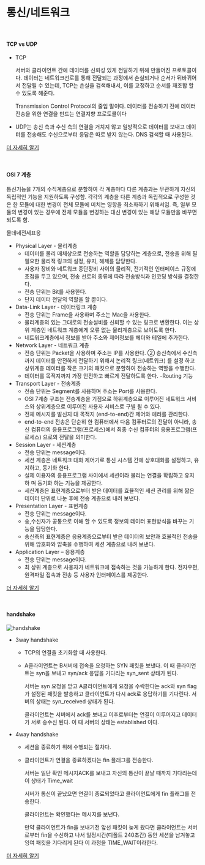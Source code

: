 # 통신/네트워크

<br>

#### TCP vs UDP

- TCP

    서버와 클라이언트 간에 데이터를 신뢰성 있게 전달하기 위해 만들어진 프로토콜이다. 데이터는 네트워크선로를 통해 전달되는 과정에서 손실되거나 순서가 뒤바뀌어서 전달될 수 있는데, TCP는 손실을 검색해내서, 이를 교정하고 순서를 재조합 할 수 있도록 해준다.

    Transmission Control Protocol의 줄임 말이다. 데이터를 전송하기 전에 데이터 전송을 위한 연결을 만드는 연결지향 프로토콜이다

- UDP는 송신 측과 수신 측의 연결을 거치지 않고 일방적으로 데이터를 보내고 데이터를 전송해도 수신으로부터 응답은 따로 받지 않는다. DNS 검색할 때 사용된다.

[더 자세히 알기](https://blog.naver.com/11tjdnfeo/222105085947) 

<br>

#### OSI 7 계층

  통신기능을 7개의 수직계층으로 분할하여 각 계층마다 다른 계층과는 무관하게 자신의 독립적인 기능을 지원하도록 구성함. 각각의 계층을 다른 계층과 독립적으로 구성한 것은 한 모듈에 대한 변경이 전체 모듈에 미치는 영향을 최소화하기 위해서임. 즉, 일부 모듈의 변경이 있는 경우에 전체 모듈을 변경하는 대신 변경이 있는 해당 모듈만을 바꾸면 되도록 함.

  물데네전세표응

- Physical Layer - 물리계층
  - 데이터를 물리 매체상으로 전송하는 역할을 담당하는 계층으로, 전송을 위해 필 필요한 물리적 링크의 설정, 유지, 해제를 담당한다.
  - 사용자 장비와 네트워크 종단장비 사이의 물리적, 전기적인 인터페이스 규정에 초점을 두고 있으며, 전송 선로의 종류에 따라 전송방식과 인코딩 방식을 결정한 다.
  - 전송 단위는 Bit를 사용한다.
  - 단지 데이터 전달의 역할을 할 뿐이다. 
- Data-Link Layer - 데이터링크 계층
  - 전송 단위는 Frame을 사용하며 주소는 Mac을 사용한다. 
  - 물리계층의 있는 그대로의 전송설비를 신뢰할 수 있는 링크로 변환한다. 이는 상위 계층인 네트워크 계층에게 오류 없는 물리계층으로 보이도록 한다. 
  - 네트워크계층에서 정보를 받아 주소와 제어정보를 헤더와 테일에 추가한다.
- Network Layer - 네트워크 계층
  - 전송 단위는 Packet을 사용하며 주소는 IP를 사용한다. ② 송신측에서 수신측까지 데이터를 안전하게 전달하기 위해서 논리적 링크(네트워크) 를 설정 하고 상위계층 데이터를 작은 크기의 패킷으로 분할하여 전송하는 역할을 수행한다. 
  - 데이터를 목적지까지 가장 안전하고 빠르게 전달하도록 한다. -Routing 기능
- Transport Layer - 전송계층
  - 전송 단위는 Segment를 사용하며 주소는 Port를 사용한다.
  - OSI 7계층 구조는 전송계층을 기점으로 하위계층으로 이루어진 네트워크 서비 스와 상위계층으로 이루어진 사용자 서비스로 구별 될 수 있다.
  - 전체 메시지를 발신지 대 목적지 (end-to-end)간 제어와 에러를 관리한다.
  - end-to-end 전송은 단순히 한 컴퓨터에서 다음 컴퓨터로의 전달이 아니라, 송신 컴퓨터의 응용프로그램(프로세스)에서 최종 수신 컴퓨터의 응용프로그램(프로세스) 으로의 전달을 의미한다. 
- Session Layer - 세션계층
  - 전송 단위는 message이다.
  - 세션 계층은 네트워크 대화 제어기로 통신 시스템 간에 상호대화를 설정하고, 유지하고, 동기화 한다.
  - 실제 이용자의 응용프로그램 사이에서 세션이라 불리는 연결을 확립하고 유지하 며 동기화 하는 기능을 제공한다.
  - 세션계층은 표현계층으로부터 받은 데이터를 효율적인 세션 관리를 위해 짧은 데이터 단위로 나눈 후에 전송 계층으로 내려 보낸다. 
- Presentation Layer - 표현계층
  - 전송 단위는 message이다.
  - 송,수신자가 공통으로 이해 할 수 있도록 정보의 데이터 표현방식을 바꾸는 기 능을 담당한다.
  - 송신측의 표현계층은 응용계층으로부터 받은 데이터의 보안과 효율적인 전송을 위해 암호화와 압축을 수행하여 세션 계층으로 내려 보낸다.
- Application Layer – 응용계층
  - 전송 단위는 message이다.
  - 최 상위 계층으로 사용자가 네트워크에 접속하는 것을 가능하게 한다. 전자우편, 원격파일 접속과 전송 등 사용자 인터페이스를 제공한다.


[더 자세히 알기](https://blog.naver.com/11tjdnfeo/222105087770)

<br>

#### handshake

![handshake](https://github.com/ssyup4259/interview/blob/master/img/handshake.png?raw=true)

- 3way handshake

  - TCP의 연결을 초기화할 때 사용한다.

  -   A클라이언트는 B서버에 접속을 요청하는 SYN 패킷을 보낸다. 이 때 클라이언트는 syn을 보내고 syn/ack 응답을 기다리는 syn_sent 상태가 된다.

      서버는 syn 요청을 받고 A클라이언트에게 요청을 수락한다는 ack와 syn flag가 설정된 패킷을 발송하고 클라이언트가 다시 ack로 응답하기를 기다린다. 서버의 상태는 syn_received 상태가 된다.

      클라이언트는 서버에서 ack를 보내고 이후로부터는 연결이 이루어지고 데이터가 서로 송수신 된다. 이 때 서버의 상태는 established 이다.

- 4way handshake

  - 세션을 종료하기 위해 수행되는 절차다.

  - 클라이언트가 연결을 종료하겠다는 fin 플래그를 전송한다.

      서버는 일단 확인 메시지ACK를 보내고 자신의 통신이 끝날 때까지 기다리는데 이 상태가 Time_wait

      서버가 통신이 끝났으면 연결이 종료되었다고 클라이언트에게 fin 플래그를 전송한다.

      클라이언트는 확인했다는 메시지를 보낸다.

      만약 클라이언트가 fin을 보내기전 앞선 패킷이 늦게 왔다면 클라이언트는 서버로부터 fin을 수신하고 나서 일정시간(디폴트 240초간) 동안 세션을 남겨놓고 잉여 패킷을 기다리게 된다 이 과정을 TIME_WAIT이라한다.

[더 자세히 알기](https://blog.naver.com/11tjdnfeo/222105085947)